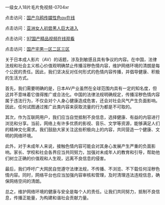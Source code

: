 
一级女人18片毛片免视频-0704xr


点击访问：<a href="https://cfad.pages.dev/">国产乌鸦传媒性色αv在线</a>

点击访问：<a href="hhttps://tfda.pages.dev/">亚洲女人初尝黑人巨大进入</a>

点击访问：<a href="https://gsd-agv.pages.dev/">97国产精品视频在线观看</a>

点击访问：<a href="https://fdhf-454.pages.dev/">国产宅男一区二区三区</a>


关于日本成人影片（AV）的话题，涉及到敏感且具有争议的内容。在中国，法律法规和社会主义核心价值观明确禁止传播淫秽色情内容，维护网络环境的清朗是每个公民的责任。因此，我们坚决反对任何形式的色情内容传播，并倡导健康、积极的生活方式。


首先，我们需要明确的是，日本AV产业虽然在全球范围内具有一定的知名度，但这并不意味着它值得推广或合法化。中国的法律法规明确规定，传播淫秽色情内容属于违法行为，不仅会对个人身心健康造成危害，还会对社会风气产生负面影响。因此，任何试图通过推广此类内容来获取流量的行为都是不可取的。


其次，作为互联网用户，我们应当自觉抵制不良信息，选择健康、有益的内容进行浏览和分享。当前，网络上有许多优质的影视、音乐、文学等资源，能够满足人们的精神文化需求。我们鼓励大家关注这些积极向上的内容，共同营造一个健康、文明的网络环境。


此外，对于未成年人来说，接触色情内容可能会对其身心发展产生严重的负面影响。家长、学校和社会各界应当共同努力，加强对未成年人的教育和引导，帮助他们树立正确的价值观和人生观，远离不良信息的侵害。


最后，我们呼吁广大网民自觉遵守法律法规，不传播、不浏览、不下载任何淫秽色情内容。同时，网络平台也应当加强内容审核和管理，及时清理违法违规信息，确保网络空间的清朗。


总之，维护网络环境的健康与安全是每个人的责任。让我们共同努力，抵制不良信息，传播正能量，为构建和谐社会贡献力量。
<span style="display:none;">[Canonical link](https://github.com/dth20250704/00003）</span>
